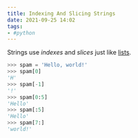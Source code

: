 ```yaml
---
title: Indexing And Slicing Strings
date: 2021-09-25 14:02
tags:
- #python
---
```


Strings use _indexes_ and _slices_ just like [lists](20210913183709-list.md).

```python
>>> spam = 'Hello, world!'
>>> spam[0]
'H'
>>> spam[-1]
'!'
>>> spam[0:5]
'Hello'
>>> spam[:5]
'Hello'
>>> spam[7:]
'world!'
```
